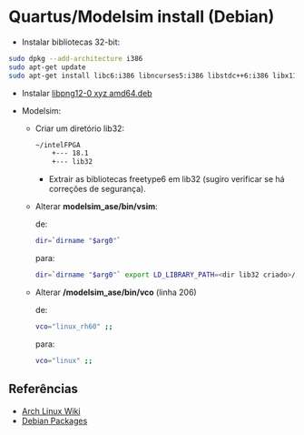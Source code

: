 # Quartus/Modelsim install (Debian)

- Instalar bibliotecas 32-bit:

```bash
sudo dpkg --add-architecture i386
sudo apt-get update
sudo apt-get install libc6:i386 libncurses5:i386 libstdc++6:i386 libx11-6:i386 libxext6:i386 libXft2:i386
```

- Instalar [libpng12-0 xyz amd64.deb](https://packages.debian.org/pt-br/jessie/amd64/libpng12-0/download)

- Modelsim:

  - Criar um diretório lib32:

    ```bash
    ~/intelFPGA
        +--- 18.1
        +--- lib32
    ```

    - Extrair as bibliotecas freetype6 em lib32 (sugiro verificar se há correções de segurança).
  
  - Alterar __modelsim_ase/bin/vsim__:
  
    de:

    ```bash
    dir=`dirname "$arg0"`
    ```

    para:

    ```bash
    dir=`dirname "$arg0"` export LD_LIBRARY_PATH=<dir lib32 criado>/intelFPGA/lib32
    ```
  
  - Alterar __/modelsim_ase/bin/vco__ (linha 206)
  
    de:
  
    ```bash
    vco="linux_rh60" ;;
    ```

    para:

    ```bash
    vco="linux" ;;
    ```

## Referências

- [Arch Linux Wiki](https://wiki.archlinux.org/index.php/Altera_Design_Software)
- [Debian Packages](https://packages.debian.org)
